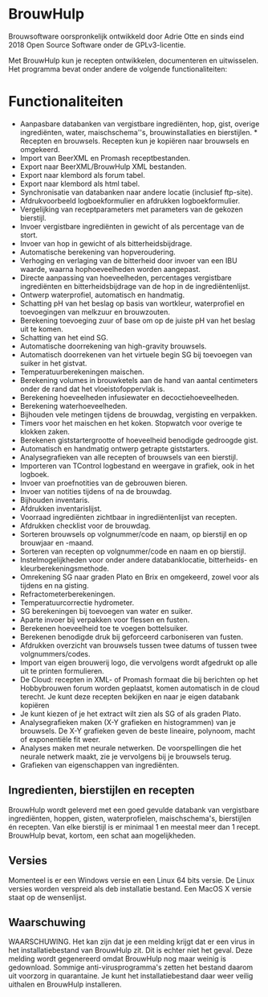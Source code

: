 # BrouwHulp 
Brouwsoftware oorspronkelijk ontwikkeld door Adrie Otte en sinds eind 2018 Open Source Software onder de GPLv3-licentie.

Met BrouwHulp kun je recepten ontwikkelen, documenteren en uitwisselen. Het programma bevat onder andere de volgende functionaliteiten:

# Functionaliteiten
* Aanpasbare databanken van vergistbare ingrediënten, hop, gist, overige ingrediënten, water, maischschema''s, brouwinstallaties en bierstijlen.
        * Recepten en brouwsels. Recepten kun je kopiëren naar brouwsels en omgekeerd.
* Import van BeerXML en Promash receptbestanden.
* Export naar BeerXML/BrouwHulp XML bestanden.
* Export naar klembord als forum tabel.
* Export naar klembord als html tabel.
* Synchronisatie van databanken naar andere locatie (inclusief ftp-site).
* Afdrukvoorbeeld logboekformulier en afdrukken logboekformulier.
* Vergelijking van receptparameters met parameters van de gekozen bierstijl.
* Invoer vergistbare ingrediënten in gewicht of als percentage van de stort.
* Invoer van hop in gewicht of als bitterheidsbijdrage.
* Automatische berekening van hopveroudering.
* Verhoging en verlaging van de bitterheid door invoer van een IBU waarde, waarna hophoeveelheden worden aangepast.
* Directe aanpassing van hoeveelheden, percentages vergistbare ingrediënten en bitterheidsbijdrage van de hop in de ingrediëntenlijst.
* Ontwerp waterprofiel, automatisch en handmatig.
* Schatting pH van het beslag op basis van wortkleur, waterprofiel en toevoegingen van melkzuur en brouwzouten.
* Berekening toevoeging zuur of base om op de juiste pH van het beslag uit te komen.
* Schatting van het eind SG.
* Automatische doorrekening van high-gravity brouwsels.
* Automatisch doorrekenen van het virtuele begin SG bij toevoegen van suiker in het gistvat.
* Temperatuurberekeningen maischen.
* Berekening volumes in brouwketels aan de hand van aantal centimeters onder de rand dat het vloeistofoppervlak is.
* Berekening hoeveelheden infusiewater en decoctiehoeveelheden.
* Berekening waterhoeveelheden.
* Bijhouden vele metingen tijdens de brouwdag, vergisting en verpakken.
* Timers voor het maischen en het koken. Stopwatch voor overige te klokken zaken.
* Berekenen giststartergrootte of hoeveelheid benodigde gedroogde gist.
* Automatisch en handmatig ontwerp getrapte giststarters.
* Analysegrafieken van alle recepten of brouwsels van een bierstijl.
* Importeren van TControl logbestand en weergave in grafiek, ook in het logboek.
* Invoer van proefnotities van de gebrouwen bieren.
* Invoer van notities tijdens of na de brouwdag.
* Bijhouden inventaris.
* Afdrukken inventarislijst.
* Voorraad ingrediënten zichtbaar in ingrediëntenlijst van recepten.
* Afdrukken checklist voor de brouwdag.
* Sorteren brouwsels op volgnummer/code en naam, op bierstijl en op brouwjaar en -maand.
* Sorteren van recepten op volgnummer/code en naam en op bierstijl.
* Instelmogelijkheden voor onder andere databanklocatie, bitterheids- en kleurberekeningsmethode.
* Omrekening SG naar graden Plato en Brix en omgekeerd, zowel voor als tijdens en na gisting.
* Refractometerberekeningen.
* Temperatuurcorrectie hydrometer.
* SG berekeningen bij toevoegen van water en suiker.
* Aparte invoer bij verpakken voor flessen en fusten.
* Berekenen hoeveelheid toe te voegen bottelsuiker.
* Berekenen benodigde druk bij geforceerd carboniseren van fusten.
* Afdrukken overzicht van brouwsels tussen twee datums of tussen twee volgnummers/codes.
* Import van eigen brouwerij logo, die vervolgens wordt afgedrukt op alle uit te printen formulieren.
* De Cloud: recepten in XML- of Promash formaat die bij berichten op het Hobbybrouwen forum worden geplaatst, komen automatisch in de cloud terecht. Je kunt deze recepten bekijken en naar je eigen databank kopiëren
* Je kunt kiezen of je het extract wilt zien als SG of als graden Plato.
* Analysegrafieken maken (X-Y grafieken en histogrammen) van je brouwsels. De X-Y grafieken geven de beste lineaire, polynoom, macht of exponentiële fit weer.
* Analyses maken met neurale netwerken. De voorspellingen die het neurale netwerk maakt, zie je vervolgens bij je brouwsels terug.
* Grafieken van eigenschappen van ingrediënten.

 
## Ingredienten, bierstijlen en recepten
BrouwHulp wordt geleverd met een goed gevulde databank van vergistbare ingrediënten, hoppen, gisten, waterprofielen, maischschema's, bierstijlen én recepten. Van elke bierstijl is er minimaal 1 en meestal meer dan 1 recept. BrouwHulp bevat, kortom, een schat aan mogelijkheden.

## Versies
Momenteel is er een Windows versie en een Linux 64 bits versie. De Linux versies worden verspreid als deb installatie bestand. Een MacOS X versie staat op de wensenlijst.

## Waarschuwing
WAARSCHUWING. Het kan zijn dat je een melding krijgt dat er een virus in het installatiebestand van BrouwHulp zit. Dit is echter niet het geval. Deze melding wordt gegenereerd omdat BrouwHulp nog maar weinig is gedownload. Sommige anti-virusprogramma's zetten het bestand daarom uit voorzorg in quarantaine. Je kunt het installatiebestand daar weer veilig uithalen en BrouwHulp installeren. 

